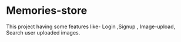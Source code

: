 # Memories-store
 This project having some features like- Login ,Signup , Image-upload, Search user uploaded images.
